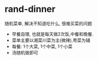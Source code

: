 # rand-dinner

随机菜单, 解决不知道吃什么, 很难买菜的问题

- 早餐自理, 也就是每天做2次饭,中餐和晚餐.
- 菜单主要以湘菜川菜为主(微辣),粤菜为辅
- 每餐: 1个大菜, 1个中菜, 1个小菜
- 汤随机做即可




